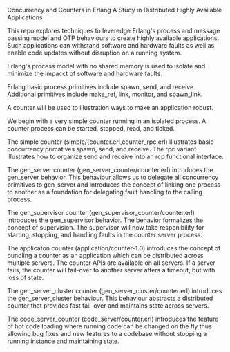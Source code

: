 Concurrency and Counters in Erlang
A Study in Distributed Highly Available Applications

This repo explores techniques to leveredge Erlang's process and message passing
model and OTP behaviours to create highly available applications. Such
applications can withstand software and hardware faults as well as enable
code updates without disruption on a running system.

Erlang's process model with no shared memory is used to isolate and minimize
the impacct of software and hardware faults.

Erlang basic process primitives include spawn, send, and receive. Additional
primitives include make_ref, link, monitor, and spawn_link.

A counter will be used to illustration ways to make an application robust.

We begin with a very simple counter running in an isolated process.
A counter process can be started, stopped, read, and ticked.

The simple counter (simple/{counter.erl,counter_rpc.erl) illustrates basic
concurrency primatives spawn, send, and receive. The rpc variant illustrates
how to organize send and receive into an rcp functional interface.

The gen_server counter (gen_server_counter/counter.erl) introduces the
gen_server behavior. This behaviour allows us to delegate all concurrency
primitives to gen_server and introduces the concept of linking one process
to another as a foundation for delegating fault handling to the calling
process.

The gen_supervisor counter (gen_supervisor_counter/counter.erl) introduces the
gen_supervisor behavior. The behavior formalizes the concept of supervision.
The supervisor will now take responibility for starting, stopping, and
handling faults in the counter server process.

The applicaton counter (application/counter-1.0) introduces the concept of
bundling a counter as an application which can be distributed across multiple
servers. The counter APIs are available on all servers. If a server fails,
the counter will fail-over to another server afters a timeout, but with loss
of state.

The gen_server_cluster counter (gen_server_cluster/counter.erl) introduces
the gen_server_cluster behaviour. This behaviour abstracts a distributed
counter that provides fast fail-over and maintains state across servers.

The code_server_counter (code_server/counter.erl) introduces the feature of
hot code loading where running code can be changed on the fly thus allowing
bug fixes and new features to a codebase without stopping a running instance
and maintaining state.

